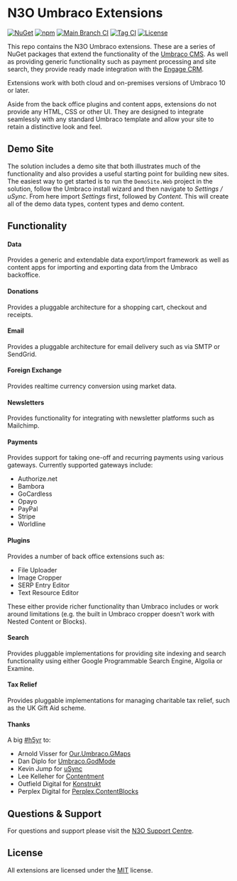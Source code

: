 # N3O Umbraco Extensions

[![NuGet](https://img.shields.io/nuget/v/N3O.Umbraco.Extensions)](https://www.nuget.org/packages/N3O.Umbraco.Extensions/)
[![npm](https://img.shields.io/npm/v/@n3oltd/umbraco-giving-client)](https://www.npmjs.com/package/@n3oltd/umbraco-giving-client)
[![Main Branch CI](https://github.com/n3oltd/N3O.Umbraco/actions/workflows/main-ci.yml/badge.svg)](https://github.com/n3oltd/N3O.Umbraco/actions/workflows/main-ci.yml)
[![Tag CI](https://github.com/n3oltd/N3O.Umbraco/actions/workflows/tag-ci.yml/badge.svg)](https://github.com/n3oltd/N3O.Umbraco/actions/workflows/tag-ci.yml)
[![License](https://img.shields.io/github/license/n3oltd/N3O.Umbraco)](LICENSE.md)

This repo contains the N3O Umbraco extensions. These are a series of NuGet packages that extend the functionality of the [Umbraco CMS](https://umbraco.com). As well as providing generic functionality such as payment processing and site search, they provide ready made integration with the [Engage CRM](https://n3o.ltd/).

Extensions work with both cloud and on-premises versions of Umbraco 10 or later.

Aside from the back office plugins and content apps, extensions do not provide any HTML, CSS or other UI. They are designed to integrate seamlessly with any standard Umbraco template and allow your site to retain a distinctive look and feel.

## Demo Site

The solution includes a demo site that both illustrates much of the functionality and also provides a useful starting point for building new sites. The easiest way to get started is to run the `DemoSite.Web` project in the solution, follow the Umbraco install wizard and then navigate to _Settings / uSync_. From here import _Settings_ first, followed by _Content_. This will create all of the demo data types, content types and demo content.

## Functionality

#### Data

Provides a generic and extendable data export/import framework as well as content apps for importing and exporting data from the Umbraco backoffice.

#### Donations

Provides a pluggable architecture for a shopping cart, checkout and receipts.

#### Email

Provides a pluggable architecture for email delivery such as via SMTP or SendGrid.

#### Foreign Exchange

Provides realtime currency conversion using market data.

#### Newsletters

Provides functionality for integrating with newsletter platforms such as Mailchimp.

#### Payments

Provides support for taking one-off and recurring payments using various gateways. Currently supported gateways include:

- Authorize.net
- Bambora
- GoCardless
- Opayo
- PayPal
- Stripe
- Worldline

#### Plugins

Provides a number of back office extensions such as:

- File Uploader
- Image Cropper
- SERP Entry Editor
- Text Resource Editor

These either provide richer functionality than Umbraco includes or work around limitations (e.g. the built in Umbraco cropper doesn't work with Nested Content or Blocks).

#### Search

Provides pluggable implementations for providing site indexing and search functionality using either Google Programmable Search Engine, Algolia or Examine.

#### Tax Relief

Provides pluggable implementations for managing charitable tax relief, such as the UK Gift Aid scheme.

#### Thanks

A big [#h5yr](https://community.umbraco.com/learn-about-the-community/h5yr/) to:

- Arnold Visser for [Our.Umbraco.GMaps](https://github.com/ArnoldV/Our.Umbraco.GMaps)
- Dan Diplo for [Umbraco.GodMode](https://github.com/DanDiplo/Umbraco.GodMode)
- Kevin Jump for [uSync](https://jumoo.co.uk/usync/)
- Lee Kelleher for [Contentment](https://github.com/leekelleher/umbraco-contentment)
- Outfield Digital for [Konstrukt](https://getkonstrukt.net/)
- Perplex Digital for [Perplex.ContentBlocks](https://github.com/PerplexDigital/Perplex.ContentBlocks)

## Questions & Support

For questions and support please visit the [N3O Support Centre](https://support.n3o.ltd/).

## License

All extensions are licensed under the [MIT](LICENSE.md) license.
